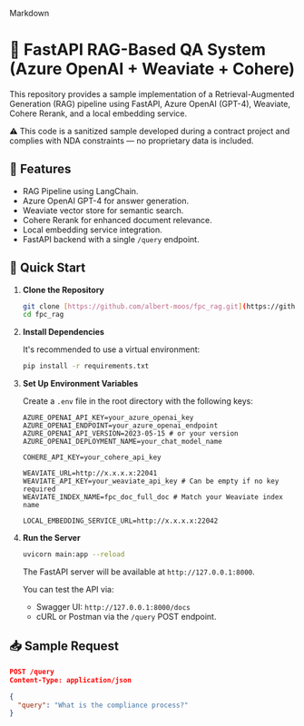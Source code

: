 Markdown

# 💬 FastAPI RAG-Based QA System (Azure OpenAI + Weaviate + Cohere)

This repository provides a sample implementation of a Retrieval-Augmented Generation (RAG) pipeline using FastAPI, Azure OpenAI (GPT-4), Weaviate, Cohere Rerank, and a local embedding service.

⚠️ This code is a sanitized sample developed during a contract project and complies with NDA constraints — no proprietary data is included.

## 🔧 Features

* RAG Pipeline using LangChain.
* Azure OpenAI GPT-4 for answer generation.
* Weaviate vector store for semantic search.
* Cohere Rerank for enhanced document relevance.
* Local embedding service integration.
* FastAPI backend with a single `/query` endpoint.

## 🚀 Quick Start

1.  **Clone the Repository**

    ```bash
    git clone [https://github.com/albert-moos/fpc_rag.git](https://github.com/albert-moos/fpc_rag.git)
    cd fpc_rag
    ```

2.  **Install Dependencies**

    It's recommended to use a virtual environment:

    ```bash
    pip install -r requirements.txt
    ```

3.  **Set Up Environment Variables**

    Create a `.env` file in the root directory with the following keys:

    ```env
    AZURE_OPENAI_API_KEY=your_azure_openai_key
    AZURE_OPENAI_ENDPOINT=your_azure_openai_endpoint
    AZURE_OPENAI_API_VERSION=2023-05-15 # or your version
    AZURE_OPENAI_DEPLOYMENT_NAME=your_chat_model_name

    COHERE_API_KEY=your_cohere_api_key

    WEAVIATE_URL=http://x.x.x.x:22041
    WEAVIATE_API_KEY=your_weaviate_api_key # Can be empty if no key required
    WEAVIATE_INDEX_NAME=fpc_doc_full_doc # Match your Weaviate index name

    LOCAL_EMBEDDING_SERVICE_URL=http://x.x.x.x:22042
    ```

4.  **Run the Server**

    ```bash
    uvicorn main:app --reload
    ```

    The FastAPI server will be available at `http://127.0.0.1:8000`.

    You can test the API via:

    * Swagger UI: `http://127.0.0.1:8000/docs`
    * cURL or Postman via the `/query` POST endpoint.

## 📥 Sample Request

```json
POST /query
Content-Type: application/json

{
  "query": "What is the compliance process?"
}